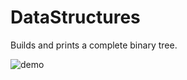 # DataStructures

Builds and prints a complete binary tree.

![demo](/DataStructures/DataStructure.Tree.Test.EndToEnd/demo.png?raw=true "Demo")